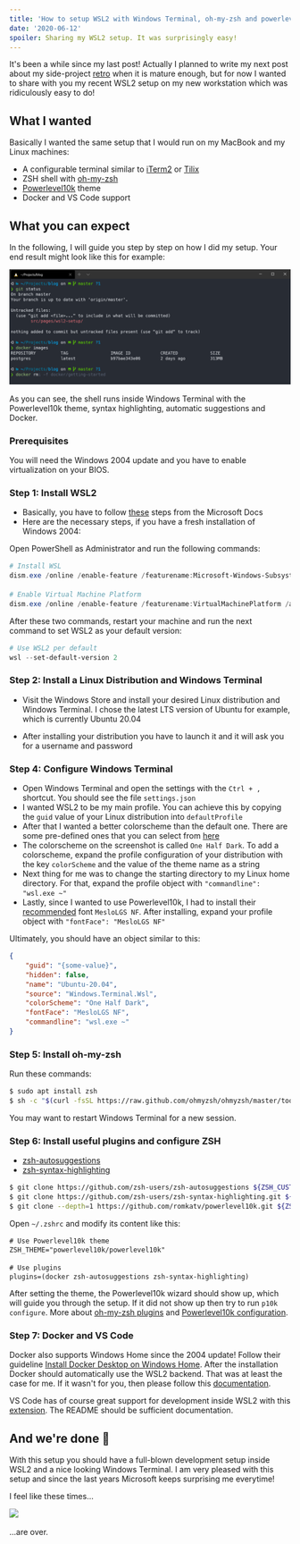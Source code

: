 ```yaml
---
title: 'How to setup WSL2 with Windows Terminal, oh-my-zsh and powerlevel10k'
date: '2020-06-12'
spoiler: Sharing my WSL2 setup. It was surprisingly easy!
---
```


It's been a while since my last post! Actually I planned to write my next post about my side-project [retro](https://github.com/yduman/retro) when it is mature enough, but for now I wanted to share with you my recent WSL2 setup on my new workstation which was ridiculously easy to do!

## What I wanted

Basically I wanted the same setup that I would run on my MacBook and my Linux machines:

- A configurable terminal similar to [iTerm2](https://www.iterm2.com/) or [Tilix](https://gnunn1.github.io/tilix-web/)
- ZSH shell with [oh-my-zsh](https://ohmyz.sh/)
- [Powerlevel10k](https://github.com/romkatv/powerlevel10k) theme
- Docker and VS Code support

## What you can expect

In the following, I will guide you step by step on how I did my setup.
Your end result might look like this for example:

![WSL2 inside Windows Terminal possible result](wsl2-example.png)

As you can see, the shell runs inside Windows Terminal with the Powerlevel10k theme, syntax highlighting, automatic suggestions and Docker.

### Prerequisites

You will need the Windows 2004 update and you have to enable virtualization on your BIOS.

### Step 1: Install WSL2

- Basically, you have to follow [these](https://docs.microsoft.com/en-us/windows/wsl/install-win10) steps from the Microsoft Docs 
- Here are the necessary steps, if you have a fresh installation of Windows 2004:

Open PowerShell as Administrator and run the following commands:

```powershell
# Install WSL
dism.exe /online /enable-feature /featurename:Microsoft-Windows-Subsystem-Linux /all /norestart

# Enable Virtual Machine Platform
dism.exe /online /enable-feature /featurename:VirtualMachinePlatform /all /norestart
```

After these two commands, restart your machine and run the next command to set WSL2 as your default version:

```powershell
# Use WSL2 per default
wsl --set-default-version 2
```

### Step 2: Install a Linux Distribution and Windows Terminal

- Visit the Windows Store and install your desired Linux distribution and Windows Terminal. I chose the latest LTS version of Ubuntu for example, which is currently Ubuntu 20.04

- After installing your distribution you have to launch it and it will ask you for a username and password

### Step 4: Configure Windows Terminal

- Open Windows Terminal and open the settings with the `Ctrl + ,` shortcut. You should see the file `settings.json`
- I wanted WSL2 to be my main profile. You can achieve this by copying the `guid` value of your Linux distribution into `defaultProfile`
- After that I wanted a better colorscheme than the default one. There are some pre-defined ones that you can select from [here](https://docs.microsoft.com/en-US/windows/terminal/customize-settings/color-schemes)
- The colorscheme on the screenshot is called `One Half Dark`. To add a colorscheme, expand the profile configuration of your distribution with the key `colorScheme` and the value of the theme name as a string
- Next thing for me was to change the starting directory to my Linux home directory. For that, expand the profile object with `"commandline": "wsl.exe ~"`
- Lastly, since I wanted to use Powerlevel10k, I had to install their [recommended](https://github.com/romkatv/powerlevel10k#meslo-nerd-font-patched-for-powerlevel10k) font `MesloLGS NF`. After installing, expand your profile object with `"fontFace": "MesloLGS NF"`

Ultimately, you should have an object similar to this:

```json
{
    "guid": "{some-value}",
    "hidden": false,
    "name": "Ubuntu-20.04",
    "source": "Windows.Terminal.Wsl",
    "colorScheme": "One Half Dark",
    "fontFace": "MesloLGS NF",
    "commandline": "wsl.exe ~"
}
```

### Step 5: Install oh-my-zsh

Run these commands:

```bash
$ sudo apt install zsh
$ sh -c "$(curl -fsSL https://raw.github.com/ohmyzsh/ohmyzsh/master/tools/install.sh)"
```

You may want to restart Windows Terminal for a new session.

### Step 6: Install useful plugins and configure ZSH

- [zsh-autosuggestions](https://github.com/zsh-users/zsh-autosuggestions)
- [zsh-syntax-highlighting](https://github.com/zsh-users/zsh-syntax-highlighting)

```bash
$ git clone https://github.com/zsh-users/zsh-autosuggestions ${ZSH_CUSTOM:-~/.oh-my-zsh/custom}/plugins/zsh-autosuggestions
$ git clone https://github.com/zsh-users/zsh-syntax-highlighting.git ${ZSH_CUSTOM:-~/.oh-my-zsh/custom}/plugins/zsh-syntax-highlighting
$ git clone --depth=1 https://github.com/romkatv/powerlevel10k.git ${ZSH_CUSTOM:-~/.oh-my-zsh/custom}/themes/powerlevel10k
```

Open `~/.zshrc` and modify its content like this:

```
# Use Powerlevel10k theme
ZSH_THEME="powerlevel10k/powerlevel10k"

# Use plugins
plugins=(docker zsh-autosuggestions zsh-syntax-highlighting)
```

After setting the theme, the Powerlevel10k wizard should show up, which will guide you through the setup. If it did not show up then try to run `p10k configure`. More about [oh-my-zsh plugins](https://github.com/ohmyzsh/ohmyzsh/wiki/Plugins) and [Powerlevel10k configuration](https://github.com/romkatv/powerlevel10k#configuration).

### Step 7: Docker and VS Code

Docker also supports Windows Home since the 2004 update! Follow their guideline [Install Docker Desktop on Windows Home](https://docs.docker.com/docker-for-windows/install-windows-home/). After the installation Docker should automatically use the WSL2 backend. That was at least the case for me. If it wasn't for you, then please follow this [documentation](https://docs.docker.com/docker-for-windows/wsl/).

VS Code has of course great support for development inside WSL2 with this [extension](https://marketplace.visualstudio.com/items?itemName=ms-vscode-remote.remote-wsl). The README should be sufficient documentation.

## And we're done 🎉

With this setup you should have a full-blown development setup inside WSL2 and a nice looking Windows Terminal. I am very pleased with this setup and since the last years Microsoft keeps surprising me everytime! 

I feel like these times...

<img src="https://media.giphy.com/media/MGYY2FIs8VrfW/giphy.gif" />

...are over.